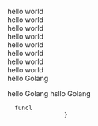  hello world  
 hello world  
 hello world  
 hello world  
 hello world  
 hello world  
 hello world  
 hello world  
 hello Golang 
  
 hello Golang 
 hsllo Golang 
  
  
  
  
  
  
  
  
  
  
  
  


      funcl
                    }